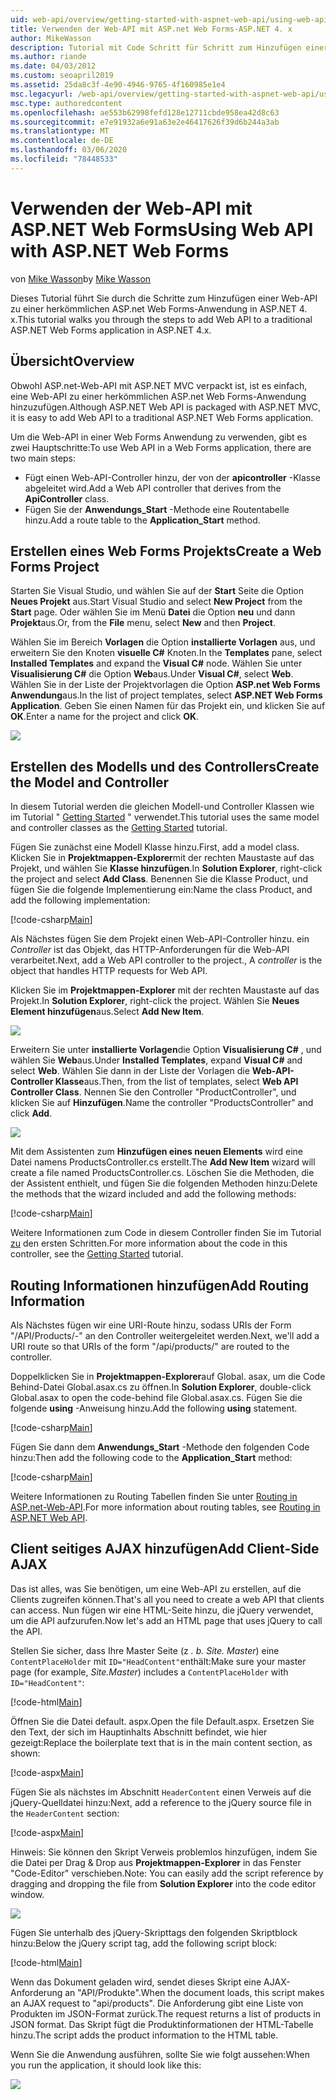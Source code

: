 ```yaml
---
uid: web-api/overview/getting-started-with-aspnet-web-api/using-web-api-with-aspnet-web-forms
title: Verwenden der Web-API mit ASP.net Web Forms-ASP.NET 4. x
author: MikeWasson
description: Tutorial mit Code Schritt für Schritt zum Hinzufügen einer Web-API zu einer ASP.net Forms-Anwendung für ASP.NET 4. x
ms.author: riande
ms.date: 04/03/2012
ms.custom: seoapril2019
ms.assetid: 25da8c3f-4e90-4946-9765-4f160985e1e4
msc.legacyurl: /web-api/overview/getting-started-with-aspnet-web-api/using-web-api-with-aspnet-web-forms
msc.type: authoredcontent
ms.openlocfilehash: ae553b62998fefd128e12711cbde958ea42d8c63
ms.sourcegitcommit: e7e91932a6e91a63e2e46417626f39d6b244a3ab
ms.translationtype: MT
ms.contentlocale: de-DE
ms.lasthandoff: 03/06/2020
ms.locfileid: "78448533"
---
```

# <a name="using-web-api-with-aspnet-web-forms"></a><span data-ttu-id="4cd28-103">Verwenden der Web-API mit ASP.NET Web Forms</span><span class="sxs-lookup"><span data-stu-id="4cd28-103">Using Web API with ASP.NET Web Forms</span></span>

<span data-ttu-id="4cd28-104">von [Mike Wasson](https://github.com/MikeWasson)</span><span class="sxs-lookup"><span data-stu-id="4cd28-104">by [Mike Wasson](https://github.com/MikeWasson)</span></span>

<span data-ttu-id="4cd28-105">Dieses Tutorial führt Sie durch die Schritte zum Hinzufügen einer Web-API zu einer herkömmlichen ASP.net Web Forms-Anwendung in ASP.NET 4. x.</span><span class="sxs-lookup"><span data-stu-id="4cd28-105">This tutorial walks you through the steps to add Web API to a traditional ASP.NET Web Forms application in ASP.NET 4.x.</span></span> 

## <a name="overview"></a><span data-ttu-id="4cd28-106">Übersicht</span><span class="sxs-lookup"><span data-stu-id="4cd28-106">Overview</span></span>

<span data-ttu-id="4cd28-107">Obwohl ASP.net-Web-API mit ASP.NET MVC verpackt ist, ist es einfach, eine Web-API zu einer herkömmlichen ASP.net Web Forms-Anwendung hinzuzufügen.</span><span class="sxs-lookup"><span data-stu-id="4cd28-107">Although ASP.NET Web API is packaged with ASP.NET MVC, it is easy to add Web API to a traditional ASP.NET Web Forms application.</span></span>

<span data-ttu-id="4cd28-108">Um die Web-API in einer Web Forms Anwendung zu verwenden, gibt es zwei Hauptschritte:</span><span class="sxs-lookup"><span data-stu-id="4cd28-108">To use Web API in a Web Forms application, there are two main steps:</span></span>

- <span data-ttu-id="4cd28-109">Fügt einen Web-API-Controller hinzu, der von der **apicontroller** -Klasse abgeleitet wird.</span><span class="sxs-lookup"><span data-stu-id="4cd28-109">Add a Web API controller that derives from the **ApiController** class.</span></span>
- <span data-ttu-id="4cd28-110">Fügen Sie der **Anwendungs\_Start** -Methode eine Routentabelle hinzu.</span><span class="sxs-lookup"><span data-stu-id="4cd28-110">Add a route table to the **Application\_Start** method.</span></span>

## <a name="create-a-web-forms-project"></a><span data-ttu-id="4cd28-111">Erstellen eines Web Forms Projekts</span><span class="sxs-lookup"><span data-stu-id="4cd28-111">Create a Web Forms Project</span></span>

<span data-ttu-id="4cd28-112">Starten Sie Visual Studio, und wählen Sie auf der **Start** Seite die Option **Neues Projekt** aus.</span><span class="sxs-lookup"><span data-stu-id="4cd28-112">Start Visual Studio and select **New Project** from the **Start** page.</span></span> <span data-ttu-id="4cd28-113">Oder wählen Sie im Menü **Datei** die Option **neu** und dann **Projekt**aus.</span><span class="sxs-lookup"><span data-stu-id="4cd28-113">Or, from the **File** menu, select **New** and then **Project**.</span></span>

<span data-ttu-id="4cd28-114">Wählen Sie im Bereich **Vorlagen** die Option **installierte Vorlagen** aus, und erweitern Sie den Knoten **visuelle C#**  Knoten.</span><span class="sxs-lookup"><span data-stu-id="4cd28-114">In the **Templates** pane, select **Installed Templates** and expand the **Visual C#** node.</span></span> <span data-ttu-id="4cd28-115">Wählen Sie unter **Visualisierung C#** die Option **Web**aus.</span><span class="sxs-lookup"><span data-stu-id="4cd28-115">Under **Visual C#**, select **Web**.</span></span> <span data-ttu-id="4cd28-116">Wählen Sie in der Liste der Projektvorlagen die Option **ASP.net Web Forms Anwendung**aus.</span><span class="sxs-lookup"><span data-stu-id="4cd28-116">In the list of project templates, select **ASP.NET Web Forms Application**.</span></span> <span data-ttu-id="4cd28-117">Geben Sie einen Namen für das Projekt ein, und klicken Sie auf **OK**.</span><span class="sxs-lookup"><span data-stu-id="4cd28-117">Enter a name for the project and click **OK**.</span></span>

![](using-web-api-with-aspnet-web-forms/_static/image1.png)

## <a name="create-the-model-and-controller"></a><span data-ttu-id="4cd28-118">Erstellen des Modells und des Controllers</span><span class="sxs-lookup"><span data-stu-id="4cd28-118">Create the Model and Controller</span></span>

<span data-ttu-id="4cd28-119">In diesem Tutorial werden die gleichen Modell-und Controller Klassen wie im Tutorial " [Getting Started](tutorial-your-first-web-api.md) " verwendet.</span><span class="sxs-lookup"><span data-stu-id="4cd28-119">This tutorial uses the same model and controller classes as the [Getting Started](tutorial-your-first-web-api.md) tutorial.</span></span>

<span data-ttu-id="4cd28-120">Fügen Sie zunächst eine Modell Klasse hinzu.</span><span class="sxs-lookup"><span data-stu-id="4cd28-120">First, add a model class.</span></span> <span data-ttu-id="4cd28-121">Klicken Sie in **Projektmappen-Explorer**mit der rechten Maustaste auf das Projekt, und wählen Sie **Klasse hinzufügen**.</span><span class="sxs-lookup"><span data-stu-id="4cd28-121">In **Solution Explorer**, right-click the project and select **Add Class**.</span></span> <span data-ttu-id="4cd28-122">Benennen Sie die Klasse Product, und fügen Sie die folgende Implementierung ein:</span><span class="sxs-lookup"><span data-stu-id="4cd28-122">Name the class Product, and add the following implementation:</span></span>

[!code-csharp[Main](using-web-api-with-aspnet-web-forms/samples/sample1.cs)]

<span data-ttu-id="4cd28-123">Als Nächstes fügen Sie dem Projekt einen Web-API-Controller hinzu. ein *Controller* ist das Objekt, das HTTP-Anforderungen für die Web-API verarbeitet.</span><span class="sxs-lookup"><span data-stu-id="4cd28-123">Next, add a Web API controller to the project., A *controller* is the object that handles HTTP requests for Web API.</span></span>

<span data-ttu-id="4cd28-124">Klicken Sie im **Projektmappen-Explorer** mit der rechten Maustaste auf das Projekt.</span><span class="sxs-lookup"><span data-stu-id="4cd28-124">In **Solution Explorer**, right-click the project.</span></span> <span data-ttu-id="4cd28-125">Wählen Sie **Neues Element hinzufügen**aus.</span><span class="sxs-lookup"><span data-stu-id="4cd28-125">Select **Add New Item**.</span></span>

![](using-web-api-with-aspnet-web-forms/_static/image2.png)

<span data-ttu-id="4cd28-126">Erweitern Sie unter **installierte Vorlagen**die Option **Visualisierung C#**  , und wählen Sie **Web**aus.</span><span class="sxs-lookup"><span data-stu-id="4cd28-126">Under **Installed Templates**, expand **Visual C#** and select **Web**.</span></span> <span data-ttu-id="4cd28-127">Wählen Sie dann in der Liste der Vorlagen die **Web-API-Controller Klasse**aus.</span><span class="sxs-lookup"><span data-stu-id="4cd28-127">Then, from the list of templates, select **Web API Controller Class**.</span></span> <span data-ttu-id="4cd28-128">Nennen Sie den Controller "ProductController", und klicken Sie auf **Hinzufügen**.</span><span class="sxs-lookup"><span data-stu-id="4cd28-128">Name the controller "ProductsController" and click **Add**.</span></span>

![](using-web-api-with-aspnet-web-forms/_static/image3.png)

<span data-ttu-id="4cd28-129">Mit dem Assistenten zum **Hinzufügen eines neuen Elements** wird eine Datei namens ProductsController.cs erstellt.</span><span class="sxs-lookup"><span data-stu-id="4cd28-129">The **Add New Item** wizard will create a file named ProductsController.cs.</span></span> <span data-ttu-id="4cd28-130">Löschen Sie die Methoden, die der Assistent enthielt, und fügen Sie die folgenden Methoden hinzu:</span><span class="sxs-lookup"><span data-stu-id="4cd28-130">Delete the methods that the wizard included and add the following methods:</span></span>

[!code-csharp[Main](using-web-api-with-aspnet-web-forms/samples/sample2.cs)]

<span data-ttu-id="4cd28-131">Weitere Informationen zum Code in diesem Controller finden Sie im Tutorial [zu](tutorial-your-first-web-api.md) den ersten Schritten.</span><span class="sxs-lookup"><span data-stu-id="4cd28-131">For more information about the code in this controller, see the [Getting Started](tutorial-your-first-web-api.md) tutorial.</span></span>

## <a name="add-routing-information"></a><span data-ttu-id="4cd28-132">Routing Informationen hinzufügen</span><span class="sxs-lookup"><span data-stu-id="4cd28-132">Add Routing Information</span></span>

<span data-ttu-id="4cd28-133">Als Nächstes fügen wir eine URI-Route hinzu, sodass URIs der Form &quot;/API/Products/-&quot; an den Controller weitergeleitet werden.</span><span class="sxs-lookup"><span data-stu-id="4cd28-133">Next, we'll add a URI route so that URIs of the form &quot;/api/products/&quot; are routed to the controller.</span></span>

<span data-ttu-id="4cd28-134">Doppelklicken Sie in **Projektmappen-Explorer**auf Global. asax, um die Code Behind-Datei Global.asax.cs zu öffnen.</span><span class="sxs-lookup"><span data-stu-id="4cd28-134">In **Solution Explorer**, double-click Global.asax to open the code-behind file Global.asax.cs.</span></span> <span data-ttu-id="4cd28-135">Fügen Sie die folgende **using** -Anweisung hinzu.</span><span class="sxs-lookup"><span data-stu-id="4cd28-135">Add the following **using** statement.</span></span>

[!code-csharp[Main](using-web-api-with-aspnet-web-forms/samples/sample3.cs)]

<span data-ttu-id="4cd28-136">Fügen Sie dann dem **Anwendungs\_Start** -Methode den folgenden Code hinzu:</span><span class="sxs-lookup"><span data-stu-id="4cd28-136">Then add the following code to the **Application\_Start** method:</span></span>

[!code-csharp[Main](using-web-api-with-aspnet-web-forms/samples/sample4.cs)]

<span data-ttu-id="4cd28-137">Weitere Informationen zu Routing Tabellen finden Sie unter [Routing in ASP.net-Web-API](../web-api-routing-and-actions/routing-in-aspnet-web-api.md).</span><span class="sxs-lookup"><span data-stu-id="4cd28-137">For more information about routing tables, see [Routing in ASP.NET Web API](../web-api-routing-and-actions/routing-in-aspnet-web-api.md).</span></span>

## <a name="add-client-side-ajax"></a><span data-ttu-id="4cd28-138">Client seitiges AJAX hinzufügen</span><span class="sxs-lookup"><span data-stu-id="4cd28-138">Add Client-Side AJAX</span></span>

<span data-ttu-id="4cd28-139">Das ist alles, was Sie benötigen, um eine Web-API zu erstellen, auf die Clients zugreifen können.</span><span class="sxs-lookup"><span data-stu-id="4cd28-139">That's all you need to create a web API that clients can access.</span></span> <span data-ttu-id="4cd28-140">Nun fügen wir eine HTML-Seite hinzu, die jQuery verwendet, um die API aufzurufen.</span><span class="sxs-lookup"><span data-stu-id="4cd28-140">Now let's add an HTML page that uses jQuery to call the API.</span></span>

<span data-ttu-id="4cd28-141">Stellen Sie sicher, dass Ihre Master Seite (z *. b. Site. Master*) eine `ContentPlaceHolder` mit `ID="HeadContent"`enthält:</span><span class="sxs-lookup"><span data-stu-id="4cd28-141">Make sure your master page (for example, *Site.Master*) includes a `ContentPlaceHolder` with `ID="HeadContent"`:</span></span>

[!code-html[Main](using-web-api-with-aspnet-web-forms/samples/sample8.html)]

<span data-ttu-id="4cd28-142">Öffnen Sie die Datei default. aspx.</span><span class="sxs-lookup"><span data-stu-id="4cd28-142">Open the file Default.aspx.</span></span> <span data-ttu-id="4cd28-143">Ersetzen Sie den Text, der sich im Hauptinhalts Abschnitt befindet, wie hier gezeigt:</span><span class="sxs-lookup"><span data-stu-id="4cd28-143">Replace the boilerplate text that is in the main content section, as shown:</span></span>

[!code-aspx[Main](using-web-api-with-aspnet-web-forms/samples/sample5.aspx)]

<span data-ttu-id="4cd28-144">Fügen Sie als nächstes im Abschnitt `HeaderContent` einen Verweis auf die jQuery-Quelldatei hinzu:</span><span class="sxs-lookup"><span data-stu-id="4cd28-144">Next, add a reference to the jQuery source file in the `HeaderContent` section:</span></span>

[!code-aspx[Main](using-web-api-with-aspnet-web-forms/samples/sample6.aspx?highlight=2)]

<span data-ttu-id="4cd28-145">Hinweis: Sie können den Skript Verweis problemlos hinzufügen, indem Sie die Datei per Drag & Drop aus **Projektmappen-Explorer** in das Fenster "Code-Editor" verschieben.</span><span class="sxs-lookup"><span data-stu-id="4cd28-145">Note: You can easily add the script reference by dragging and dropping the file from **Solution Explorer** into the code editor window.</span></span>

![](using-web-api-with-aspnet-web-forms/_static/image4.png)

<span data-ttu-id="4cd28-146">Fügen Sie unterhalb des jQuery-Skripttags den folgenden Skriptblock hinzu:</span><span class="sxs-lookup"><span data-stu-id="4cd28-146">Below the jQuery script tag, add the following script block:</span></span>

[!code-html[Main](using-web-api-with-aspnet-web-forms/samples/sample7.html)]

<span data-ttu-id="4cd28-147">Wenn das Dokument geladen wird, sendet dieses Skript eine AJAX-Anforderung an &quot;API/Produkte&quot;.</span><span class="sxs-lookup"><span data-stu-id="4cd28-147">When the document loads, this script makes an AJAX request to &quot;api/products&quot;.</span></span> <span data-ttu-id="4cd28-148">Die Anforderung gibt eine Liste von Produkten im JSON-Format zurück.</span><span class="sxs-lookup"><span data-stu-id="4cd28-148">The request returns a list of products in JSON format.</span></span> <span data-ttu-id="4cd28-149">Das Skript fügt die Produktinformationen der HTML-Tabelle hinzu.</span><span class="sxs-lookup"><span data-stu-id="4cd28-149">The script adds the product information to the HTML table.</span></span>

<span data-ttu-id="4cd28-150">Wenn Sie die Anwendung ausführen, sollte Sie wie folgt aussehen:</span><span class="sxs-lookup"><span data-stu-id="4cd28-150">When you run the application, it should look like this:</span></span>

![](using-web-api-with-aspnet-web-forms/_static/image5.png)
